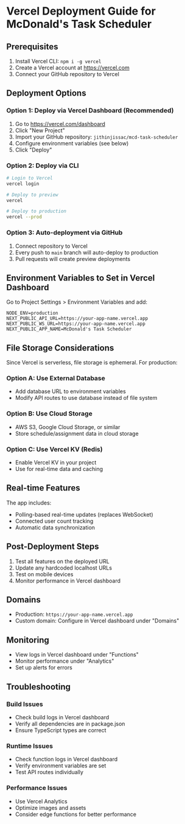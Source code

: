 # Vercel Deployment Guide for McDonald's Task Scheduler

## Prerequisites
1. Install Vercel CLI: `npm i -g vercel`
2. Create a Vercel account at https://vercel.com
3. Connect your GitHub repository to Vercel

## Deployment Options

### Option 1: Deploy via Vercel Dashboard (Recommended)
1. Go to https://vercel.com/dashboard
2. Click "New Project"
3. Import your GitHub repository: `jithinjissac/mcd-task-scheduler`
4. Configure environment variables (see below)
5. Click "Deploy"

### Option 2: Deploy via CLI
```bash
# Login to Vercel
vercel login

# Deploy to preview
vercel

# Deploy to production
vercel --prod
```

### Option 3: Auto-deployment via GitHub
1. Connect repository to Vercel
2. Every push to `main` branch will auto-deploy to production
3. Pull requests will create preview deployments

## Environment Variables to Set in Vercel Dashboard

Go to Project Settings > Environment Variables and add:

```
NODE_ENV=production
NEXT_PUBLIC_API_URL=https://your-app-name.vercel.app
NEXT_PUBLIC_WS_URL=https://your-app-name.vercel.app
NEXT_PUBLIC_APP_NAME=McDonald's Task Scheduler
```

## File Storage Considerations

Since Vercel is serverless, file storage is ephemeral. For production:

### Option A: Use External Database
- Add database URL to environment variables
- Modify API routes to use database instead of file system

### Option B: Use Cloud Storage
- AWS S3, Google Cloud Storage, or similar
- Store schedule/assignment data in cloud storage

### Option C: Use Vercel KV (Redis)
- Enable Vercel KV in your project
- Use for real-time data and caching

## Real-time Features

The app includes:
- Polling-based real-time updates (replaces WebSocket)
- Connected user count tracking
- Automatic data synchronization

## Post-Deployment Steps

1. Test all features on the deployed URL
2. Update any hardcoded localhost URLs
3. Test on mobile devices
4. Monitor performance in Vercel dashboard

## Domains

- Production: `https://your-app-name.vercel.app`
- Custom domain: Configure in Vercel dashboard under "Domains"

## Monitoring

- View logs in Vercel dashboard under "Functions"
- Monitor performance under "Analytics"
- Set up alerts for errors

## Troubleshooting

### Build Issues
- Check build logs in Vercel dashboard
- Verify all dependencies are in package.json
- Ensure TypeScript types are correct

### Runtime Issues
- Check function logs in Vercel dashboard
- Verify environment variables are set
- Test API routes individually

### Performance Issues
- Use Vercel Analytics
- Optimize images and assets
- Consider edge functions for better performance
